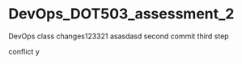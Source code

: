 # DevOps_DOT503_assessment_2
DevOps class
changes123321
asasdasd
second commit
third step

conflict y